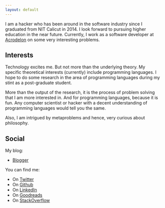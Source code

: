 ```yaml
---
layout: default
---
```


I am a hacker who has been around in the software industry since I graduated from NIT Calicut in 2014. I look forward to pursuing higher education in the near future.  Currently, I work as a software developer at [Acrodelon](http://acrodelon.com/) on some very interesting problems.

## Interests

Technology excites me. But not more than the underlying theory. My specific theoretical interests (currently) include programming languages. I hope to do some research in the area of programming languages during my stint as a post-graduate student. 

More than the output of the research, it is the process of problem solving that I am more interested in. And for programming languages, because it is fun. Any computer scientist or hacker with a decent understanding of programming languages would tell you the same.
 
Also, I am intrigued by metaproblems and hence, very curious about philosophy.


## Social
My blog:

* [Blogger](http://blog.nachivpn.me/)

You can find me:

* On [Twitter](https://twitter.com/nachivpn)
* On [Github](https://github.com/nachivpn)
* On [LinkedIn](https://www.linkedin.com/in/nachivpn)
* On [Goodreads](https://www.goodreads.com/user/show/45403127-nachi)
* On [StackOverflow](http://stackoverflow.com/users/3928699/nachi)
